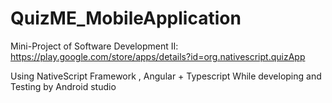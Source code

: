 # QuizME_MobileApplication
Mini-Project of Software Development II: https://play.google.com/store/apps/details?id=org.nativescript.quizApp

Using NativeScript Framework , Angular + Typescript While developing and Testing by Android studio
